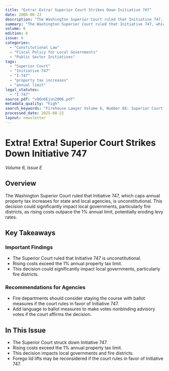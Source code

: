 ```yaml
---
title: "Extra! Extra! Superior Court Strikes Down Initiative 747"
date: 2006-06-23
description: "The Washington Superior Court ruled that Initiative 747, which caps annual property tax increases for state and local agencies, is unconstitutional. This decision could significantly impact local governments, particularly fire districts, as rising costs outpace the 1% annual limit, potentially eroding levy rates."
summary: "The Washington Superior Court ruled that Initiative 747, which caps annual property tax increases for state and local agencies, is unconstitutional. This decision could significantly impact local governments, particularly fire districts, as rising costs outpace the 1% annual limit, potentially eroding levy rates."
volume: 6
edition: 6
issue: 6
categories:
  - "Constitutional Law"
  - "Fiscal Policy for Local Governments"
  - "Public Sector Initiatives"
tags:
  - "Superior Court"
  - "Initiative 747"
  - "I-747"
  - "property tax increases"
  - "annual limit"
legal_statutes:
  - "I-747"
source_pdf: "v06n6Ejun2006.pdf"
metadata_quality: "high"
search_keywords: "Firehouse Lawyer Volume 6, Number 6E: Superior Court Strikes Down Initiative 747. Initiative 747 limits annual property tax increases for state and local agencies. Rising costs exceed 1% annually. For..."
processed_date: 2025-08-22
layout: newsletter
---
```


# Extra! Extra! Superior Court Strikes Down Initiative 747

*Volume 6, Issue E*

## Overview

The Washington Superior Court ruled that Initiative 747, which caps annual property tax increases for state and local agencies, is unconstitutional. This decision could significantly impact local governments, particularly fire districts, as rising costs outpace the 1% annual limit, potentially eroding levy rates.

## Key Takeaways

### Important Findings

- The Superior Court ruled that Initiative 747 is unconstitutional.
- Rising costs exceed the 1% annual property tax limit.
- This decision could significantly impact local governments, particularly fire districts.

### Recommendations for Agencies

- Fire departments should consider staying the course with ballot measures if the court rules in favor of Initiative 747.
- Add language to ballot measures to make votes nonbinding advisory votes if the court affirms the decision.

## In This Issue

- The Superior Court struck down Initiative 747.
- Rising costs exceed the 1% annual property tax limit.
- This decision impacts local governments and fire districts.
- Forego lid lifts may be reconsidered if the court rules in favor of Initiative 747.

